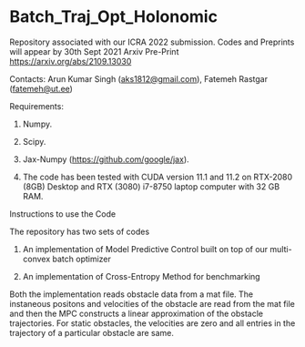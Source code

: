 # Batch_Traj_Opt_Holonomic
Repository associated with our ICRA 2022 submission. Codes and Preprints will appear by 30th Sept 2021
Arxiv Pre-Print https://arxiv.org/abs/2109.13030


Contacts: Arun Kumar Singh (aks1812@gmail.com), Fatemeh Rastgar (fatemeh@ut.ee)

Requirements:



1. Numpy.

2. Scipy.

3. Jax-Numpy (https://github.com/google/jax).

4. The code has been tested with CUDA version 11.1 and 11.2 on RTX-2080 (8GB) Desktop and RTX (3080) i7-8750 laptop computer with 32 GB RAM. 

Instructions to use the Code

The repository has two sets of codes

1. An implementation of Model Predictive Control built on top of our multi-convex batch optimizer

2. An implementation of Cross-Entropy Method for benchmarking

Both the implementation reads obstacle data from a mat file. The instaneous positons and velocities of the obstacle are read from the mat file and then the MPC constructs a linear approximation of the obstacle trajectories. For static obstacles, the velocities are zero and all entries in the trajectory of a particular obstacle are same.